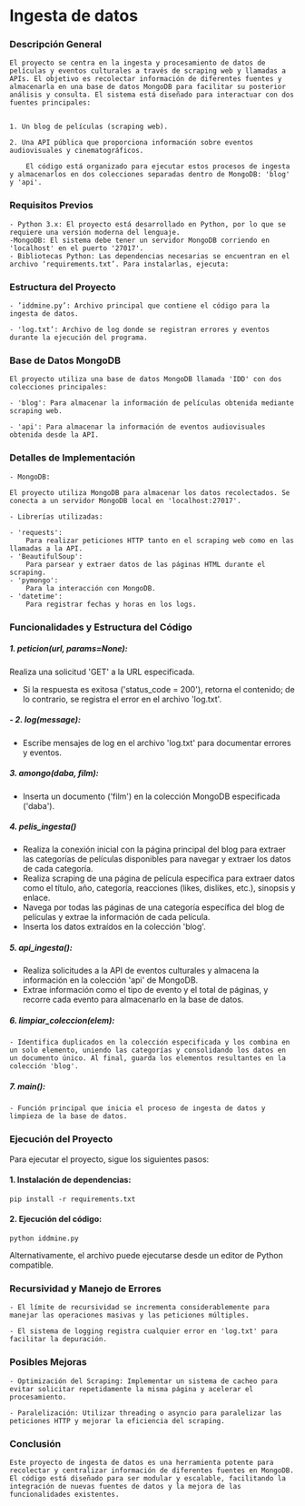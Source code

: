 




# Ingesta de datos

### Descripción General

	El proyecto se centra en la ingesta y procesamiento de datos de películas y eventos culturales a través de scraping web y llamadas a APIs. El objetivo es recolectar información de diferentes fuentes y almacenarla en una base de datos MongoDB para facilitar su posterior análisis y consulta. El sistema está diseñado para interactuar con dos fuentes principales:


	1. Un blog de películas (scraping web).

	2. Una API pública que proporciona información sobre eventos audiovisuales y cinematográficos.

		El código está organizado para ejecutar estos procesos de ingesta y almacenarlos en dos colecciones separadas dentro de MongoDB: 'blog' y 'api'.

### Requisitos Previos


	- Python 3.x: El proyecto está desarrollado en Python, por lo que se requiere una versión moderna del lenguaje.
	-MongoDB: El sistema debe tener un servidor MongoDB corriendo en 'localhost' en el puerto '27017'.
	- Bibliotecas Python: Las dependencias necesarias se encuentran en el archivo ‘requirements.txt’. Para instalarlas, ejecuta:
  	

### Estructura del Proyecto
	
	- ’iddmine.py’: Archivo principal que contiene el código para la ingesta de datos.
	
	- 'log.txt’: Archivo de log donde se registran errores y eventos durante la ejecución del programa.
	
### Base de Datos MongoDB

	El proyecto utiliza una base de datos MongoDB llamada 'IDD' con dos colecciones principales:
  
	- 'blog': Para almacenar la información de películas obtenida mediante scraping web.

  	- 'api': Para almacenar la información de eventos audiovisuales obtenida desde la API.

### Detalles de Implementación

	- MongoDB:

	El proyecto utiliza MongoDB para almacenar los datos recolectados. Se conecta a un servidor MongoDB local en 'localhost:27017'.
	
	- Librerías utilizadas:

	- 'requests':
		Para realizar peticiones HTTP tanto en el scraping web como en las llamadas a la API.
	- 'BeautifulSoup':
		Para parsear y extraer datos de las páginas HTML durante el scraping.
	- 'pymongo':
		Para la interacción con MongoDB.
	- 'datetime':
		Para registrar fechas y horas en los logs.

### Funcionalidades y Estructura del Código


##### 1. peticion(url, params=None):

Realiza una solicitud 'GET' a la URL especificada.
   - Si la respuesta es exitosa ('status_code = 200'), retorna el contenido; de lo contrario, se registra el error en el archivo 'log.txt'.

##### - 2. log(message):

- Escribe mensajes de log en el archivo 'log.txt' para documentar errores y eventos.

##### 3. amongo(daba, film):

- Inserta un documento ('film') en la colección MongoDB especificada ('daba').



##### 4. pelis_ingesta()

- Realiza la conexión inicial con la página principal del blog para extraer las categorías de películas disponibles para navegar y extraer los datos de cada categoría.   
- Realiza scraping de una página de película específica para extraer datos como el título, año, categoría, reacciones (likes, dislikes, etc.), sinopsis y enlace.
- Navega por todas las páginas de una categoría específica del blog de películas y extrae la información de cada película.
- Inserta los datos extraídos en la colección 'blog'.

##### 5. api_ingesta():

   - Realiza solicitudes a la API de eventos culturales y almacena la información en la colección 'api' de MongoDB.
   - Extrae información como el tipo de evento y el total de páginas, y recorre cada evento para almacenarlo en la base de datos.

##### 6. limpiar_coleccion(elem):

	- Identifica duplicados en la colección especificada y los combina en un solo elemento, uniendo las categorías y consolidando los datos en un documento único. Al final, guarda los elementos resultantes en la colección 'blog'.

##### 7. main():

	- Función principal que inicia el proceso de ingesta de datos y limpieza de la base de datos.


### Ejecución del Proyecto

Para ejecutar el proyecto, sigue los siguientes pasos:

#### 1. Instalación de dependencias:

   `pip install -r requirements.txt`

#### 2. Ejecución del código:
  
   `python iddmine.py`
   
   Alternativamente, el archivo puede ejecutarse desde un editor de Python compatible.


### Recursividad y Manejo de Errores
  	
	- El límite de recursividad se incrementa considerablemente para manejar las operaciones masivas y las peticiones múltiples.
  	
	- El sistema de logging registra cualquier error en 'log.txt' para facilitar la depuración.

### Posibles Mejoras

	- Optimización del Scraping: Implementar un sistema de cacheo para evitar solicitar repetidamente la misma página y acelerar el procesamiento.
	
	- Paralelización: Utilizar threading o asyncio para paralelizar las peticiones HTTP y mejorar la eficiencia del scraping.

### Conclusión

	Este proyecto de ingesta de datos es una herramienta potente para recolectar y centralizar información de diferentes fuentes en MongoDB. El código está diseñado para ser modular y escalable, facilitando la integración de nuevas fuentes de datos y la mejora de las funcionalidades existentes.